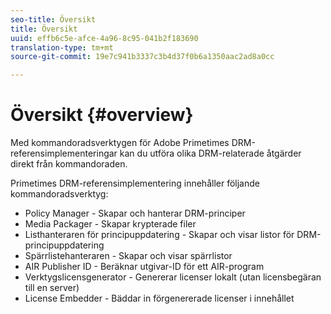 ```yaml
---
seo-title: Översikt
title: Översikt
uuid: effb6c5e-afce-4a96-8c95-041b2f183690
translation-type: tm+mt
source-git-commit: 19e7c941b3337c3b4d37f0b6a1350aac2ad8a0cc

---
```



# Översikt {#overview}

Med kommandoradsverktygen för Adobe Primetimes DRM-referensimplementeringar kan du utföra olika DRM-relaterade åtgärder direkt från kommandoraden.

Primetimes DRM-referensimplementering innehåller följande kommandoradsverktyg:

* Policy Manager - Skapar och hanterar DRM-principer
* Media Packager - Skapar krypterade filer
* Listhanteraren för principuppdatering - Skapar och visar listor för DRM-principuppdatering
* Spärrlistehanteraren - Skapar och visar spärrlistor
* AIR Publisher ID - Beräknar utgivar-ID för ett AIR-program
* Verktygslicensgenerator - Genererar licenser lokalt (utan licensbegäran till en server)
* License Embedder - Bäddar in förgenererade licenser i innehållet